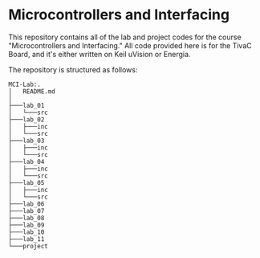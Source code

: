 # Microcontrollers and Interfacing

This repository contains all of the lab and project codes for the course "Microcontrollers and Interfacing." All code provided here is for the TivaC Board, and it's either written on Keil uVision or Energia.

The repository is structured as follows:

```
MCI-Lab:.
│   README.md
│
├───lab_01
│   └───src
├───lab_02
│   ├───inc
│   └───src
├───lab_03
│   ├───inc
│   └───src
├───lab_04
│   ├───inc
│   └───src
├───lab_05
│   ├───inc
│   └───src
├───lab_06
├───lab_07
├───lab_08
├───lab_09
├───lab_10
├───lab_11
└───project
```